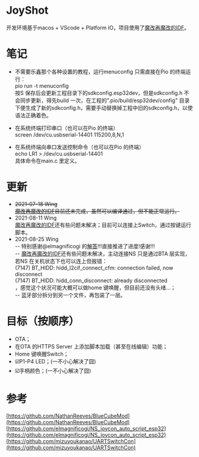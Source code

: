 # JoyShot
开发环境基于macos + VScode + Platform IO，项目使用了[魔改再魔改的IDF](https://github.com/MagicInstall/esp-idf-NathanReeves-pio.git)。

# 笔记

* 不需要乐鑫那个各种设置的教程，运行menuconfig 只需直接在Pio 的终端运行：<br/>
pio run -t menuconfig<br/>
按S 保存后会更新工程目录下的sdkconfig.esp32dev，但是sdkconfig.h 不会同步更新，得先build 一次，在工程的".pio/build/esp32dev/config" 目录下便生成了新的sdkconfig.h，需要手动替换掉工程中旧的sdkconfig.h，以使语法正确着色。

* 在系统终端打印串口（也可以在Pio 的终端）<br/>
screen /dev/cu.usbserial-14401 115200,8,N,1<br/>

* 在系统终端向串口发送控制命令（也可以在Pio 的终端）<br/>
echo LR1 > /dev/cu.usbserial-14401<br/>
具体命令在main.c 里定义。<br/>

# 更新
* <s>2021-07-18  Wing<br/>
[魔改再魔改的IDF](https://github.com/MagicInstall/esp-idf-NathanReeves-pio.git)目前还未完成，虽然可以编译通过，但不能正常运行。</s>
* 2021-08-11 Wing<br/>
[魔改再魔改的IDF](https://github.com/MagicInstall/esp-idf-NathanReeves-pio.git)还有些问题未解决；目前可以连接上Switch，通过按键运行脚本。
* 2021-08-25 Wing<br/>
-- 特别感谢@elmagnificogi 的[解答](https://github.com/elmagnificogi/NS_joycon_auto_script_esp32/issues/1)!!!直接推进了进度!感谢!!!<br/>
-- [魔改再魔改的IDF](https://github.com/MagicInstall/esp-idf-NathanReeves-pio.git)还有些问题未解决，主动连接NS 只是通过BTA 层实现，若NS 在关机状态下也可以连上但报错：<br/>
(7147) BT_HIDD: hidd_l2cif_connect_cfm: connection failed, now disconnect<br/>
(7147) BT_HIDD: hidd_conn_disconnect: already disconnected<br/>
，感觉这个状况可能大概可以做home 键唤醒，但目前还没有头绪...；<br/>
-- 蓝牙部分拆分到另一个文件，再包装了一层。

# 目标（按顺序）
* OTA；
* 在OTA 的HTTPS Server 上添加脚本加载（甚至在线编辑）功能；
* Home 键唤醒Switch；
* ☑️P1-P4 LED；(一不小心解决了囧)
* ☑️手柄颜色；(一不小心解决了囧)

# 参考
[https://github.com/NathanReeves/BlueCubeMod](https://github.com/NathanReeves/BlueCubeMod)<br/>
[https://github.com/elmagnificogi/NS_joycon_auto_script_esp32](https://github.com/elmagnificogi/NS_joycon_auto_script_esp32)<br/>
[https://github.com/mizuyoukanao/UARTSwitchCon](https://github.com/mizuyoukanao/UARTSwitchCon)<br/>
